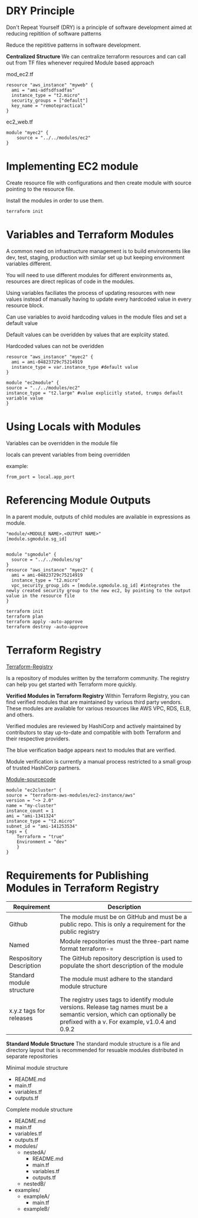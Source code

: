 # DRY Principle

Don't Repeat Yourself (DRY) is a principle of software development aimed at reducing repitition of software patterns

Reduce the repititive patterns in software development. 

**Centralized Structure**
We can centralize terraform resources and can call out from TF files whenever required 
Module based approach 

mod_ec2.tf

    resource "aws_instance" "myweb" {
      ami = "ami-adfsdfsadfas"
      instance_type = "t2.micro"
      security_groups = ["default"]
      key_name = "remotepractical"
    }

ec2_web.tf

    module "myec2" {
        source = "../../modules/ec2"
    }

# Implementing EC2 module

Create resource file with configurations and then create module with source pointing to the resource file.

Install the modules in order to use them. 

    terraform init

# Variables and Terraform Modules
A common need on infrastructure management is to build  environments like dev, test, staging, production with similar set up but keeping environment variables different.

You will need to use different modules for different environments as, resources are direct replicas of code in the modules.

Using variables faciliates the process of updating resources with new values instead of manually having to update every hardcoded value in every resource block.

Can use variables to avoid hardcoding values in the module files and set a default value 

Default values can be overidden by values that are explciity stated. 

Hardcoded values can not be overidden

    resource "aws_instance" "myec2" {
      ami = ami-04823729c75214919
      instance_type = var.instance_type #default value
    }

    module "ec2module" {
    source = "../../modules/ec2"
    instance_type = "t2.large" #value explicitly stated, trumps default variable value
    }

# Using Locals with Modules

Variables can be overridden in the module file 

locals can prevent variables from being overridden

example:

    from_port = local.app_port

# Referencing Module Outputs

In a parent module, outputs of child modules are available in expressions as module.

    "module/<MODULE NAME>.<OUTPUT NAME>"
    [module.sgmodule.sg_id]


    module "sgmodule" {
      source = "../../modules/sg"
    }
    resource "aws_instance" "myec2" {
      ami = ami-04823729c75214919
      instance_type = "t2.micro"
      vpc_security_group_ids = [module.sgmodule.sg_id] #integrates the newly created security group to the new ec2, by pointing to the output value in the resource file
    }

    terraform init
    terraform plan
    terraform apply -auto-approve
    terraform destroy -auto-approve

# Terraform Registry

[Terraform-Registry](https://registry.terraform.io/) 

Is a repository of modules written by the terraform community. 
The registry can help you get started with Terraform more quickly. 

**Verified Modules in Terraform Registry** 
Within Terraform Registry, you can find verified modules that are maintained by various third party vendors. These modules are available for various resources like AWS VPC, RDS, ELB, and others. 

Verified modules are reviewed by HashiCorp and actively maintained by contributors to stay up-to-date and compatible with both Terraform and their respective providers. 

The blue verification badge appears next to modules that are verified.

Module verification is currently a manual process restricted to a small group of trusted HashiCorp partners. 

[Module-sourcecode](https://github.com/terraform-aws-modules/terraform-aws-ec2-instance/tree/v5.5.0/examples/complete)

    module "ec2cluster" {
    source = "terraform-aws-modules/ec2-instance/aws"
    version = "~> 2.0"
    name = "my-cluster"
    instance_count = 1
    ami = "ami-1341324"
    instance_type = "t2.micro"
    subnet_id = "ami-141253534"
    tags = {
        Terraform = "true"
        Environment = "dev"
        }
    }  

# Requirements for Publishing Modules in Terraform Registry
| Requirement | Description |
| --- | --- |
| Github | The module must be on GitHub and must be a public repo. This is only a requirement for the public registry |
| Named | Module repositories must the three-part name format terraform-<PROVIDER>=<NAME> |
| Respository Description | The GitHub repository description is used to populate the short description of the module |
| Standard module structure | The module must adhere to the standard module structure |
| x.y.z tags for releases | The registry uses tags to identify module versions. Release tag names must be a semantic version, which can optionally be prefixed with a v. For example, v1.0.4 and 0.9.2 |

**Standard Module Structure** 
The standard module structure is a file and directory layout that is recommended for resuable modules distributed in separate repositories 

Minimal module structure 

* README.md
* main.tf
* variables.tf
* outputs.tf

Complete module structure 

* README.md
* main.tf
* variables.tf
* outputs.tf
* modules/
    * nestedA/
        * README.md
        * main.tf
        * variables.tf
        * outputs.tf
    * nestedB/
* examples/
    * exampleA/
        * main.tf
    * exampleB/
